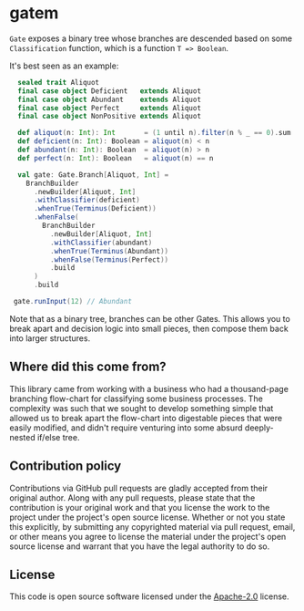# gatem #

`Gate` exposes a binary tree whose branches are descended based on
some `Classification` function, which is a function `T => Boolean`.

It's best seen as an example:

```scala
  sealed trait Aliquot
  final case object Deficient   extends Aliquot
  final case object Abundant    extends Aliquot
  final case object Perfect     extends Aliquot
  final case object NonPositive extends Aliquot

  def aliquot(n: Int): Int       = (1 until n).filter(n % _ == 0).sum
  def deficient(n: Int): Boolean = aliquot(n) < n
  def abundant(n: Int): Boolean  = aliquot(n) > n
  def perfect(n: Int): Boolean   = aliquot(n) == n

  val gate: Gate.Branch[Aliquot, Int] =
    BranchBuilder
      .newBuilder[Aliquot, Int]
      .withClassifier(deficient)
      .whenTrue(Terminus(Deficient))
      .whenFalse(
        BranchBuilder
          .newBuilder[Aliquot, Int]
          .withClassifier(abundant)
          .whenTrue(Terminus(Abundant))
          .whenFalse(Terminus(Perfect))
          .build
      )
      .build

 gate.runInput(12) // Abundant
```

Note that as a binary tree, branches can be other Gates. This allows
you to break apart and decision logic into small pieces, then compose
them back into larger structures.

## Where did this come from? ##

This library came from working with a business who had a thousand-page
branching flow-chart for classifying some business processes. The
complexity was such that we sought to develop something simple that
allowed us to break apart the flow-chart into digestable pieces that
were easily modified, and didn't require venturing into some absurd
deeply-nested if/else tree.

## Contribution policy ##

Contributions via GitHub pull requests are gladly accepted from their
original author. Along with any pull requests, please state that the
contribution is your original work and that you license the work to
the project under the project's open source license. Whether or not
you state this explicitly, by submitting any copyrighted material via
pull request, email, or other means you agree to license the material
under the project's open source license and warrant that you have the
legal authority to do so.

## License ##

This code is open source software licensed under the
[Apache-2.0](http://www.apache.org/licenses/LICENSE-2.0) license.
